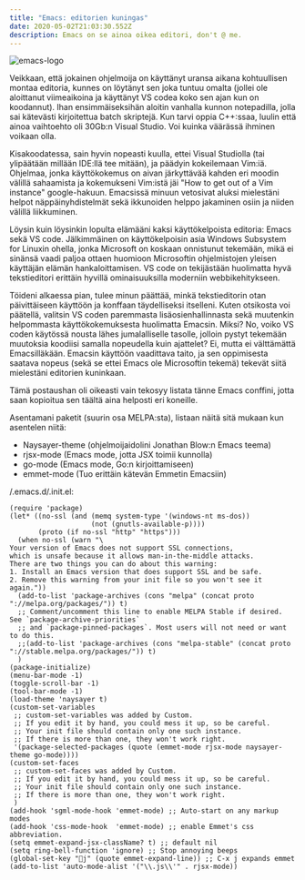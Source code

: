 ```yaml
---
title: "Emacs: editorien kuningas"
date: 2020-05-02T21:03:30.552Z
description: Emacs on se ainoa oikea editori, don't @ me.
---
```

![emacs-logo](/img/emacs.png)

Veikkaan, että jokainen ohjelmoija on käyttänyt uransa aikana kohtuullisen montaa editoria, kunnes on löytänyt sen joka tuntuu omalta (jollei ole aloittanut viimeaikoina ja käyttänyt VS codea koko sen ajan kun on koodannut). Ihan ensimmäiseksihän aloitin vanhalla kunnon notepadilla, jolla sai kätevästi kirjoitettua batch skriptejä. Kun tarvi oppia C++:ssaa, luulin että ainoa vaihtoehto oli 30Gb:n Visual Studio. Voi kuinka väärässä ihminen voikaan olla. 

Kisakoodatessa, sain hyvin nopeasti kuulla, ettei Visual Studiolla (tai ylipäätään millään IDE:llä tee mitään), ja päädyin kokeilemaan Vim:iä. Ohjelmaa, jonka käyttökokemus on aivan järkyttävää kahden eri moodin välillä sahaamista ja kokemukseni Vim:istä jäi "How to get out of a Vim instance" google-hakuun. Emacsissä minuun vetosivat aluksi mielestäni helpot näppäinyhdistelmät sekä ikkunoiden helppo jakaminen osiin ja niiden välillä liikkuminen.

Löysin kuin löysinkin lopulta elämääni kaksi käyttökelpoista editoria: Emacs sekä VS code. Jälkimmäinen on käyttökelpoisin asia Windows Subsystem for Linuxin ohella, jonka Microsoft on koskaan onnistunut tekemään, mikä ei sinänsä vaadi paljoa ottaen huomioon Microsoftin ohjelmistojen yleisen käyttäjän elämän hankaloittamisen. VS code on tekijästään huolimatta hyvä tekstieditori erittäin hyvillä ominaisuuksilla moderniin webbikehitykseen.

Töideni alkaessa pian, tulee minun päättää, minkä tekstieditorin otan päivittäiseen käyttöön ja konffaan täydelliseksi itselleni. Kuten otsikosta voi päätellä, valitsin VS coden paremmasta lisäosienhallinnasta sekä muutenkin helpommasta käyttökokemuksesta huolimatta Emacsin. Miksi? No, voiko VS coden käytössä nousta lähes jumalalliselle tasolle, jolloin pystyt tekemään muutoksia koodiisi samalla nopeudella kuin ajattelet? Ei, mutta ei välttämättä Emacsilläkään. Emacsin käyttöön vaadittava taito, ja sen oppimisesta saatava nopeus (sekä se ettei Emacs ole Microsoftin tekemä) tekevät siitä mielestäni editorien kuninkaan.

Tämä postaushan oli oikeasti vain tekosyy listata tänne Emacs conffini, jotta saan kopioitua sen täältä aina helposti eri koneille.

Asentamani paketit (suurin osa MELPA:sta), listaan näitä sitä mukaan kun asentelen niitä:

* Naysayer-theme (ohjelmoijaidolini Jonathan Blow:n Emacs teema)
* rjsx-mode (Emacs mode, jotta JSX toimii kunnolla)
* go-mode (Emacs mode, Go:n kirjoittamiseen)
* emmet-mode (Tuo erittäin kätevän Emmetin Emacsiin)


/.emacs.d/.init.el:

```
(require 'package)
(let* ((no-ssl (and (memq system-type '(windows-nt ms-dos))
                    (not (gnutls-available-p))))
       (proto (if no-ssl "http" "https")))
  (when no-ssl (warn "\
Your version of Emacs does not support SSL connections,
which is unsafe because it allows man-in-the-middle attacks.
There are two things you can do about this warning:
1. Install an Emacs version that does support SSL and be safe.
2. Remove this warning from your init file so you won't see it again."))
  (add-to-list 'package-archives (cons "melpa" (concat proto "://melpa.org/packages/")) t)
  ;; Comment/uncomment this line to enable MELPA Stable if desired.  See `package-archive-priorities`
  ;; and `package-pinned-packages`. Most users will not need or want to do this.
  ;;(add-to-list 'package-archives (cons "melpa-stable" (concat proto "://stable.melpa.org/packages/")) t)
  )
(package-initialize)
(menu-bar-mode -1)
(toggle-scroll-bar -1)
(tool-bar-mode -1) 
(load-theme 'naysayer t)
(custom-set-variables
 ;; custom-set-variables was added by Custom.
 ;; If you edit it by hand, you could mess it up, so be careful.
 ;; Your init file should contain only one such instance.
 ;; If there is more than one, they won't work right.
 '(package-selected-packages (quote (emmet-mode rjsx-mode naysayer-theme go-mode))))
(custom-set-faces
 ;; custom-set-faces was added by Custom.
 ;; If you edit it by hand, you could mess it up, so be careful.
 ;; Your init file should contain only one such instance.
 ;; If there is more than one, they won't work right.
 )
(add-hook 'sgml-mode-hook 'emmet-mode) ;; Auto-start on any markup modes
(add-hook 'css-mode-hook  'emmet-mode) ;; enable Emmet's css abbreviation.
(setq emmet-expand-jsx-className? t) ;; default nil
(setq ring-bell-function 'ignore) ;; Stop annoying beeps
(global-set-key "j" (quote emmet-expand-line)) ;; C-x j expands emmet
(add-to-list 'auto-mode-alist '("\\.js\\'" . rjsx-mode))

```